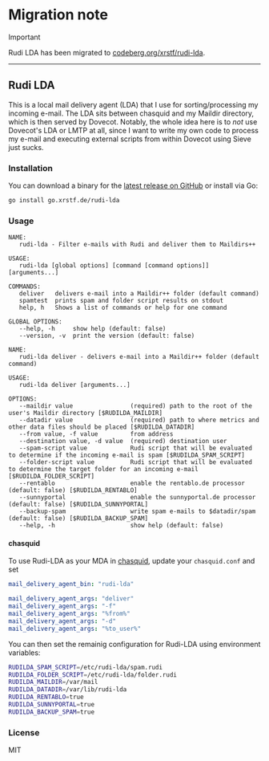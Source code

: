 # Migration note

> [!IMPORTANT]
> Rudi LDA has been migrated to [codeberg.org/xrstf/rudi-lda](https://codeberg.org/xrstf/rudi-lda).

---

## Rudi LDA

This is a local mail delivery agent (LDA) that I use for sorting/processing my incoming e-mail.
The LDA sits between chasquid and my Maildir directory, which is then served by Dovecot. Notably,
the whole idea here is to _not_ use Dovecot's LDA or LMTP at all, since I want to write my own
code to process my e-mail and executing external scripts from within Dovecot using Sieve just
sucks.

### Installation

You can download a binary for the [latest release on GitHub](https://github.com/xrstf/rudi-lda/releases)
or install via Go:

```bash
go install go.xrstf.de/rudi-lda
```

### Usage

```
NAME:
   rudi-lda - Filter e-mails with Rudi and deliver them to Maildirs++

USAGE:
   rudi-lda [global options] [command [command options]] [arguments...]

COMMANDS:
   deliver   delivers e-mail into a Maildir++ folder (default command)
   spamtest  prints spam and folder script results on stdout
   help, h   Shows a list of commands or help for one command

GLOBAL OPTIONS:
   --help, -h     show help (default: false)
   --version, -v  print the version (default: false)
```

```
NAME:
   rudi-lda deliver - delivers e-mail into a Maildir++ folder (default command)

USAGE:
   rudi-lda deliver [arguments...]

OPTIONS:
   --maildir value                (required) path to the root of the user's Maildir directory [$RUDILDA_MAILDIR]
   --datadir value                (required) path to where metrics and other data files should be placed [$RUDILDA_DATADIR]
   --from value, -f value         from address
   --destination value, -d value  (required) destination user
   --spam-script value            Rudi script that will be evaluated to determine if the incoming e-mail is spam [$RUDILDA_SPAM_SCRIPT]
   --folder-script value          Rudi script that will be evaluated to determine the target folder for an incoming e-mail [$RUDILDA_FOLDER_SCRIPT]
   --rentablo                     enable the rentablo.de processor (default: false) [$RUDILDA_RENTABLO]
   --sunnyportal                  enable the sunnyportal.de processor (default: false) [$RUDILDA_SUNNYPORTAL]
   --backup-spam                  write spam e-mails to $datadir/spam (default: false) [$RUDILDA_BACKUP_SPAM]
   --help, -h                     show help (default: false)
```

#### chasquid

To use Rudi-LDA as your MDA in [chasquid](https://blitiri.com.ar/p/chasquid/), update your
`chasquid.conf` and set

```yaml
mail_delivery_agent_bin: "rudi-lda"

mail_delivery_agent_args: "deliver"
mail_delivery_agent_args: "-f"
mail_delivery_agent_args: "%from%"
mail_delivery_agent_args: "-d"
mail_delivery_agent_args: "%to_user%"
```

You can then set the remainig configuration for Rudi-LDA using environment variables:

```bash
RUDILDA_SPAM_SCRIPT=/etc/rudi-lda/spam.rudi
RUDILDA_FOLDER_SCRIPT=/etc/rudi-lda/folder.rudi
RUDILDA_MAILDIR=/var/mail
RUDILDA_DATADIR=/var/lib/rudi-lda
RUDILDA_RENTABLO=true
RUDILDA_SUNNYPORTAL=true
RUDILDA_BACKUP_SPAM=true
```

### License

MIT
